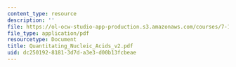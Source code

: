 ```yaml
---
content_type: resource
description: ''
file: https://ol-ocw-studio-app-production.s3.amazonaws.com/courses/7-13-experimental-microbial-genetics-fall-2003/dc25019281813d7da3e3d00b13fcbeae_Quantitating_Nucleic_Acids_v2.pdf
file_type: application/pdf
resourcetype: Document
title: Quantitating_Nucleic_Acids_v2.pdf
uid: dc250192-8181-3d7d-a3e3-d00b13fcbeae
---
```

